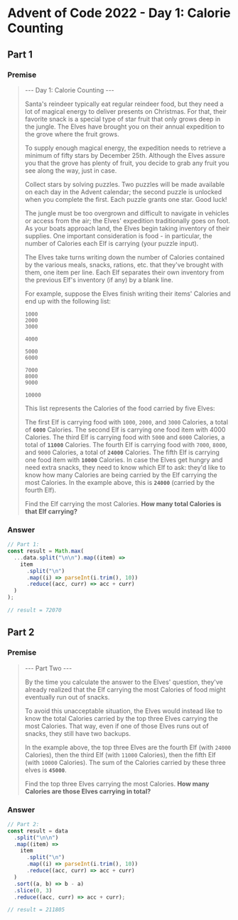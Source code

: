# Advent of Code 2022 - Day 1: Calorie Counting

## Part 1

### Premise

> --- Day 1: Calorie Counting ---
>
> Santa's reindeer typically eat regular reindeer food, but they need a lot of magical energy to deliver presents on Christmas. For that, their favorite snack is a special type of star fruit that only grows deep in the jungle. The Elves have brought you on their annual expedition to the grove where the fruit grows.
>
> To supply enough magical energy, the expedition needs to retrieve a minimum of fifty stars by December 25th. Although the Elves assure you that the grove has plenty of fruit, you decide to grab any fruit you see along the way, just in case.
>
> Collect stars by solving puzzles. Two puzzles will be made available on each day in the Advent calendar; the second puzzle is unlocked when you complete the first. Each puzzle grants one star. Good luck!
>
> The jungle must be too overgrown and difficult to navigate in vehicles or access from the air; the Elves' expedition traditionally goes on foot. As your boats approach land, the Elves begin taking inventory of their supplies. One important consideration is food - in particular, the number of Calories each Elf is carrying (your puzzle input).
>
> The Elves take turns writing down the number of Calories contained by the various meals, snacks, rations, etc. that they've brought with them, one item per line. Each Elf separates their own inventory from the previous Elf's inventory (if any) by a blank line.
>
> For example, suppose the Elves finish writing their items' Calories and end up with the following list:
>
> ```
> 1000
> 2000
> 3000
>
> 4000
>
> 5000
> 6000
>
> 7000
> 8000
> 9000
>
> 10000
> ```
>
> This list represents the Calories of the food carried by five Elves:
>
> The first Elf is carrying food with `1000`, `2000`, and `3000` Calories, a total of **`6000`** Calories.
> The second Elf is carrying one food item with 4000 Calories.
> The third Elf is carrying food with `5000` and `6000` Calories, a total of **`11000`** Calories.
> The fourth Elf is carrying food with `7000`, `8000`, and `9000` Calories, a total of **`24000`** Calories.
> The fifth Elf is carrying one food item with **`10000`** Calories.
> In case the Elves get hungry and need extra snacks, they need to know which Elf to ask: they'd like to know how many Calories are being carried by the Elf carrying the most Calories. In the example above, this is **`24000`** (carried by the fourth Elf).
>
> Find the Elf carrying the most Calories. **How many total Calories is that Elf carrying?**

### Answer

```javascript
// Part 1:
const result = Math.max(
  ...data.split("\n\n").map((item) =>
    item
      .split("\n")
      .map((i) => parseInt(i.trim(), 10))
      .reduce((acc, curr) => acc + curr)
  )
);

// result = 72070
```

## Part 2

### Premise

> --- Part Two ---
>
> By the time you calculate the answer to the Elves' question, they've already realized that the Elf carrying the most Calories of food might eventually run out of snacks.
>
> To avoid this unacceptable situation, the Elves would instead like to know the total Calories carried by the top three Elves carrying the most Calories. That way, even if one of those Elves runs out of snacks, they still have two backups.
>
> In the example above, the top three Elves are the fourth Elf (with `24000` Calories), then the third Elf (with `11000` Calories), then the fifth Elf (with `10000` Calories). The sum of the Calories carried by these three elves is **`45000`**.
>
> Find the top three Elves carrying the most Calories. **How many Calories are those Elves carrying in total?**

### Answer

```javascript
// Part 2:
const result = data
  .split("\n\n")
  .map((item) =>
    item
      .split("\n")
      .map((i) => parseInt(i.trim(), 10))
      .reduce((acc, curr) => acc + curr)
  )
  .sort((a, b) => b - a)
  .slice(0, 3)
  .reduce((acc, curr) => acc + curr);

// result = 211805
```
